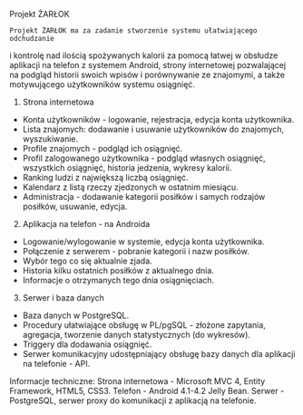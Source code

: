 Projekt ŻARŁOK

	Projekt ŻARŁOK ma za zadanie stworzenie systemu ułatwiającego odchudzanie 
i kontrolę nad ilością spożywanych kalorii za pomocą łatwej w obsłudze aplikacji na telefon 
z systemem Android, strony internetowej pozwalającej na podgląd historii swoich wpisów 
i porównywanie ze znajomymi, a także motywującego użytkowników systemu osiągnięć.

1. Strona internetowa
- Konta użytkowników - logowanie, rejestracja, edycja konta użytkownika.
- Lista znajomych: dodawanie i usuwanie użytkowników do znajomych, wyszukiwanie.
- Profile znajomych - podgląd ich osiągnięć.
- Profil zalogowanego użytkownika - podgląd własnych osiągnięć, wszystkich osiągnięć, historia jedzenia, wykresy kalorii.
- Ranking ludzi z największą liczbą osiągnięć.
- Kalendarz z listą rzeczy zjedzonych w ostatnim miesiącu.
- Administracja - dodawanie kategorii posiłków i samych rodzajów posiłków, usuwanie, edycja.

2. Aplikacja na telefon - na Androida
- Logowanie/wylogowanie w systemie, edycja konta użytkownika.
- Połączenie z serwerem - pobranie kategorii i nazw posiłków.
- Wybór tego co się aktualnie zjada.
- Historia kilku ostatnich posiłków z aktualnego dnia.
- Informacje o otrzymanych tego dnia osiągnięciach.

3. Serwer i baza danych
- Baza danych w PostgreSQL.
- Procedury ułatwiające obsługę w PL/pgSQL - złożone zapytania, agregacja, tworzenie danych statystycznych (do wykresów).
- Triggery dla dodawania osiągnięć.
- Serwer komunikacyjny udostępniający obsługę bazy danych dla aplikacji na telefonie - API.


Informacje techniczne:
Strona internetowa - Microsoft MVC 4, Entity Framework, HTML5, CSS3.
Telefon - Android 4.1-4.2 Jelly Bean.
Serwer - PostgreSQL, serwer proxy do komunikacji z aplikacją na telefonie.

